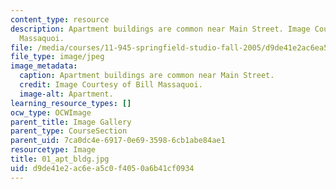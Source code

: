 ```yaml
---
content_type: resource
description: Apartment buildings are common near Main Street. Image Courtesy of Bill
  Massaquoi.
file: /media/courses/11-945-springfield-studio-fall-2005/d9de41e2ac6ea5c0f4050a6b41cf0934_01_apt_bldg.jpg
file_type: image/jpeg
image_metadata:
  caption: Apartment buildings are common near Main Street.
  credit: Image Courtesy of Bill Massaquoi.
  image-alt: Apartment.
learning_resource_types: []
ocw_type: OCWImage
parent_title: Image Gallery
parent_type: CourseSection
parent_uid: 7ca0dc4e-6917-0e69-3598-6cb1abe84ae1
resourcetype: Image
title: 01_apt_bldg.jpg
uid: d9de41e2-ac6e-a5c0-f405-0a6b41cf0934
---
```


